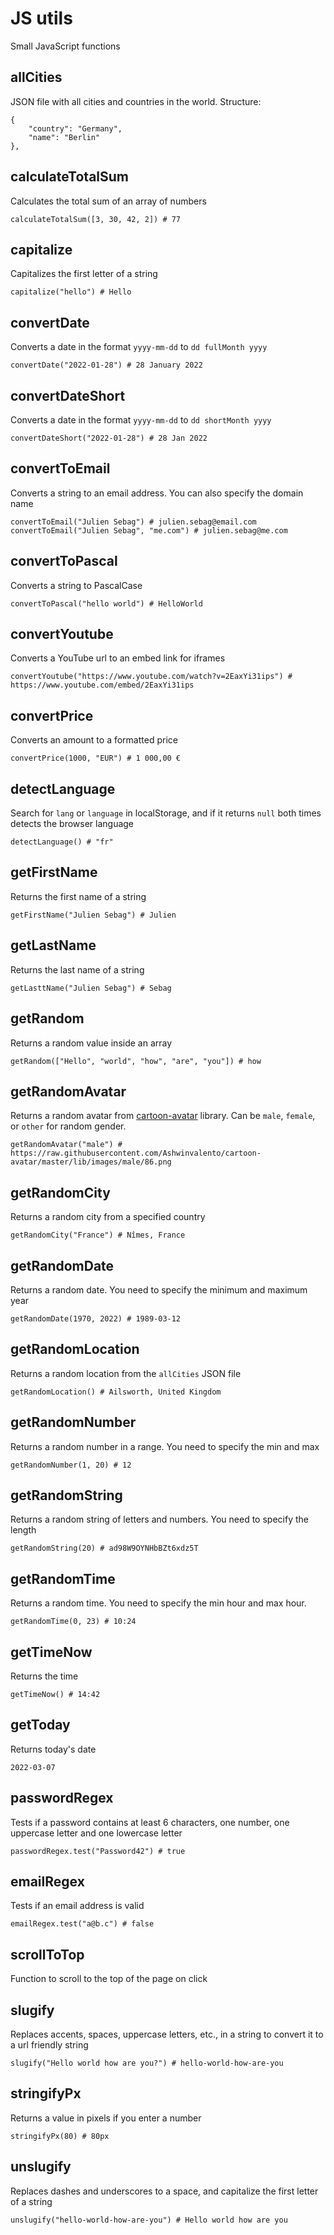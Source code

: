 # JS utils

Small JavaScript functions

## allCities

JSON file with all cities and countries in the world. Structure:

```
{
    "country": "Germany",
    "name": "Berlin"
},
```

## calculateTotalSum

Calculates the total sum of an array of numbers

```
calculateTotalSum([3, 30, 42, 2]) # 77
```

## capitalize

Capitalizes the first letter of a string

```
capitalize("hello") # Hello
```

## convertDate

Converts a date in the format `yyyy-mm-dd` to `dd fullMonth yyyy`

```
convertDate("2022-01-28") # 28 January 2022
```

## convertDateShort

Converts a date in the format `yyyy-mm-dd` to `dd shortMonth yyyy`

```
convertDateShort("2022-01-28") # 28 Jan 2022
```

## convertToEmail

Converts a string to an email address. You can also specify the domain name

```
convertToEmail("Julien Sebag") # julien.sebag@email.com
convertToEmail("Julien Sebag", "me.com") # julien.sebag@me.com
```

## convertToPascal

Converts a string to PascalCase

```
convertToPascal("hello world") # HelloWorld
```

## convertYoutube

Converts a YouTube url to an embed link for iframes

```
convertYoutube("https://www.youtube.com/watch?v=2EaxYi31ips") # https://www.youtube.com/embed/2EaxYi31ips
```

## convertPrice

Converts an amount to a formatted price

```
convertPrice(1000, "EUR") # 1 000,00 €
```

## detectLanguage

Search for `lang` or `language` in localStorage, and if it returns `null` both times detects the browser language

```
detectLanguage() # "fr"
```

## getFirstName

Returns the first name of a string

```
getFirstName("Julien Sebag") # Julien
```

## getLastName

Returns the last name of a string

```
getLasttName("Julien Sebag") # Sebag
```

## getRandom

Returns a random value inside an array

```
getRandom(["Hello", "world", "how", "are", "you"]) # how
```

## getRandomAvatar

Returns a random avatar from [cartoon-avatar](https://github.com/Ashwinvalento/cartoon-avatar) library. Can be `male`, `female`, or `other` for random gender.

```
getRandomAvatar("male") # https://raw.githubusercontent.com/Ashwinvalento/cartoon-avatar/master/lib/images/male/86.png
```

## getRandomCity

Returns a random city from a specified country

```
getRandomCity("France") # Nîmes, France
```

## getRandomDate

Returns a random date. You need to specify the minimum and maximum year

```
getRandomDate(1970, 2022) # 1989-03-12
```

## getRandomLocation

Returns a random location from the `allCities` JSON file

```
getRandomLocation() # Ailsworth, United Kingdom
```

## getRandomNumber

Returns a random number in a range. You need to specify the min and max

```
getRandomNumber(1, 20) # 12
```

## getRandomString

Returns a random string of letters and numbers. You need to specify the length

```
getRandomString(20) # ad98W9OYNHbBZt6xdz5T
```

## getRandomTime

Returns a random time. You need to specify the min hour and max hour.

```
getRandomTime(0, 23) # 10:24
```

## getTimeNow

Returns the time

```
getTimeNow() # 14:42
```

## getToday

Returns today's date

```
2022-03-07
```

## passwordRegex

Tests if a password contains at least 6 characters, one number, one uppercase letter and one lowercase letter

```
passwordRegex.test("Password42") # true
```

## emailRegex

Tests if an email address is valid

```
emailRegex.test("a@b.c") # false
```

## scrollToTop

Function to scroll to the top of the page on click

## slugify

Replaces accents, spaces, uppercase letters, etc., in a string to convert it to a url friendly string

```
slugify("Hello world how are you?") # hello-world-how-are-you
```

## stringifyPx

Returns a value in pixels if you enter a number

```
stringifyPx(80) # 80px
```

## unslugify

Replaces dashes and underscores to a space, and capitalize the first letter of a string

```
unslugify("hello-world-how-are-you") # Hello world how are you
```
